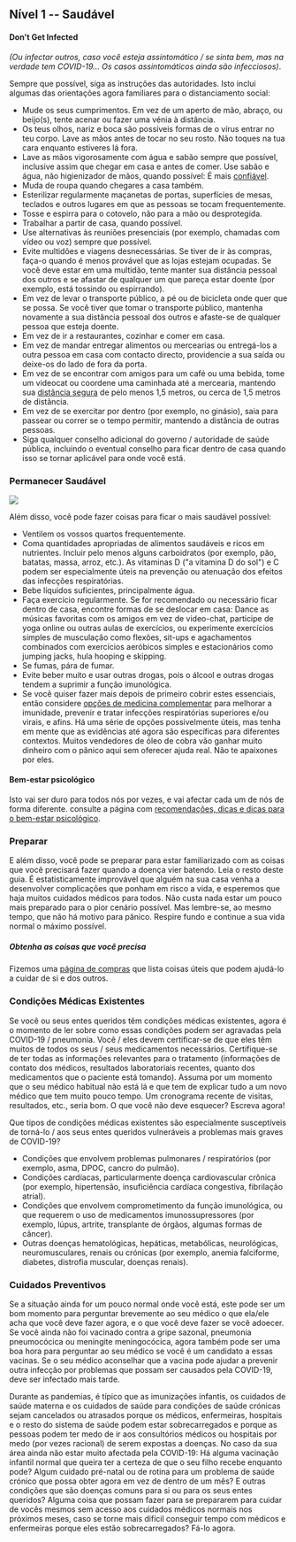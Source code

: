 ##  Nível 1 -- Saudável

#### Don't Get Infected

*(Ou infectar outros, caso você esteja assintomático / se sinta bem, mas na verdade tem COVID-19... Os casos assintomáticos ainda são infecciosos)*.

Sempre que possível, siga as instruções das autoridades. Isto inclui algumas das orientações agora familiares para o distanciamento social:

* Mude os seus cumprimentos. Em vez de um aperto de mão, abraço, ou beijo(s), tente acenar ou fazer uma vénia à distância.
* Os teus olhos, nariz e boca são possíveis formas de o vírus entrar no teu corpo. Lave as mãos antes de tocar no seu rosto. Não toques na tua cara enquanto estiveres lá fora.
* Lave as mãos vigorosamente com água e sabão sempre que possível, inclusive assim que chegar em casa e antes de comer. Use sabão e água, não higienizador de mãos, quando possível: É mais [confiável](https://www.nytimes.com/2020/03/13/health/soap-coronavirus-handwashing-germs.html). 
* Muda de roupa quando chegares a casa também. 
* Esterilizar regularmente maçanetas de portas, superfícies de mesas, teclados e outros lugares em que as pessoas se tocam frequentemente.
* Tosse e espirra para o cotovelo, não para a mão ou desprotegida. 
* Trabalhar a partir de casa, quando possível.
* Use alternativas às reuniões presenciais (por exemplo, chamadas com vídeo ou voz) sempre que possível. 
* Evite multidões e viagens desnecessárias. Se tiver de ir às compras, faça-o quando é menos provável que as lojas estejam ocupadas. Se você deve estar em uma multidão, tente manter sua distância pessoal dos outros e se afastar de qualquer um que pareça estar doente (por exemplo, está tossindo ou espirrando). 
* Em vez de levar o transporte público, a pé ou de bicicleta onde quer que se possa. Se você tiver que tomar o transporte público, mantenha novamente a sua distância pessoal dos outros e afaste-se de qualquer pessoa que esteja doente. 
* Em vez de ir a restaurantes, cozinhar e comer em casa. 
* Em vez de mandar entregar alimentos ou mercearias ou entregá-los a outra pessoa em casa com contacto directo, providencie a sua saída ou deixe-os do lado de fora da porta. 
* Em vez de se encontrar com amigos para um café ou uma bebida, tome um videocat ou coordene uma caminhada até a mercearia, mantendo sua [distância segura](https://www.who.int/emergencies/diseases/novel-coronavirus-2019/advice-for-public) de pelo menos 1,5 metros, ou cerca de 1,5 metros de distância. 
* Em vez de se exercitar por dentro (por exemplo, no ginásio), saia para passear ou correr se o tempo permitir, mantendo a distância de outras pessoas. 
* Siga qualquer conselho adicional do governo / autoridade de saúde pública, incluindo o eventual conselho para ficar dentro de casa quando isso se tornar aplicável para onde você está.


### Permanecer Saudável

![](/imagens/situps.png)

Além disso, você pode fazer coisas para ficar o mais saudável possível:

* Ventilem os vossos quartos frequentemente.
* Coma quantidades apropriadas de alimentos saudáveis e ricos em nutrientes. Incluir pelo menos alguns carboidratos (por exemplo, pão, batatas, massa, arroz, etc.). As vitaminas D ("a vitamina D do sol") e C podem ser especialmente úteis na prevenção ou atenuação dos efeitos das infecções respiratórias. 
* Bebe líquidos suficientes, principalmente água.
* Faça exercício regularmente. Se for recomendado ou necessário ficar dentro de casa, encontre formas de se deslocar em casa: Dance as músicas favoritas com os amigos em vez de video-chat, participe de yoga online ou outras aulas de exercícios, ou experimente exercícios simples de musculação como flexões, sit-ups e agachamentos combinados com exercícios aeróbicos simples e estacionários como jumping jacks, hula hooping e skipping. 
* Se fumas, pára de fumar.
* Evite beber muito e usar outras drogas, pois o álcool e outras drogas tendem a suprimir a função imunológica.
* Se você quiser fazer mais depois de primeiro cobrir estes essenciais, então considere [opções de medicina complementar](/complementar) para melhorar a imunidade, prevenir e tratar infecções respiratórias superiores e/ou virais, e afins. Há uma série de opções possivelmente úteis, mas tenha em mente que as evidências até agora são específicas para diferentes contextos. Muitos vendedores de óleo de cobra vão ganhar muito dinheiro com o pânico aqui sem oferecer ajuda real. Não te apaixones por eles. 

#### Bem-estar psicológico

Isto vai ser duro para todos nós por vezes, e vai afectar cada um de nós de forma diferente. consulte a página com [recomendações, dicas e dicas para o bem-estar psicológico](/psicológico).

### Preparar

E além disso, você pode se preparar para estar familiarizado com as coisas que você precisará fazer quando a doença vier batendo. Leia o resto deste guia. É estatisticamente improvável que alguém na sua casa venha a desenvolver complicações que ponham em risco a vida, e esperemos que haja muitos cuidados médicos para todos. Não custa nada estar um pouco mais preparado para o pior cenário possível. Mas lembre-se, ao mesmo tempo, que não há motivo para pânico. Respire fundo e continue a sua vida normal o máximo possível.

##### Obtenha as coisas que você precisa

Fizemos uma [página de compras](/shopping) que lista coisas úteis que podem ajudá-lo a cuidar de si e dos outros.

### Condições Médicas Existentes

Se você ou seus entes queridos têm condições médicas existentes, agora é o momento de ler sobre como essas condições podem ser agravadas pela COVID-19 / pneumonia. Você / eles devem certificar-se de que eles têm muitos de todos os seus / seus medicamentos necessários. Certifique-se de ter todas as informações relevantes para o tratamento (informações de contato dos médicos, resultados laboratoriais recentes, quanto dos medicamentos que o paciente está tomando). Assuma por um momento que o seu médico habitual não está lá e que tem de explicar tudo a um novo médico que tem muito pouco tempo. Um cronograma recente de visitas, resultados, etc., seria bom. O que você não deve esquecer? Escreva agora!

Que tipos de condições médicas existentes são especialmente susceptíveis de torná-lo / aos seus entes queridos vulneráveis a problemas mais graves de COVID-19?
- Condições que envolvem problemas pulmonares / respiratórios (por exemplo, asma, DPOC, cancro do pulmão).
- Condições cardíacas, particularmente doença cardiovascular crônica (por exemplo, hipertensão, insuficiência cardíaca congestiva, fibrilação atrial).
- Condições que envolvem comprometimento da função imunológica, ou que requerem o uso de medicamentos imunossupressores (por exemplo, lúpus, artrite, transplante de órgãos, algumas formas de câncer).
- Outras doenças hematológicas, hepáticas, metabólicas, neurológicas, neuromusculares, renais ou crónicas (por exemplo, anemia falciforme, diabetes, distrofia muscular, doenças renais). 

### Cuidados Preventivos

Se a situação ainda for um pouco normal onde você está, este pode ser um bom momento para perguntar brevemente ao seu médico o que ela/ele acha que você deve fazer agora, e o que você deve fazer se você adoecer. Se você ainda não foi vacinado contra a gripe sazonal, pneumonia pneumocócica ou meningite meningocócica, agora também pode ser uma boa hora para perguntar ao seu médico se você é um candidato a essas vacinas. Se o seu médico aconselhar que a vacina pode ajudar a prevenir outra infecção por problemas que possam ser causados pela COVID-19, deve ser infectado mais tarde. 

Durante as pandemias, é típico que as imunizações infantis, os cuidados de saúde materna e os cuidados de saúde para condições de saúde crónicas sejam cancelados ou atrasados porque os médicos, enfermeiras, hospitais e o resto do sistema de saúde podem estar sobrecarregados e porque as pessoas podem ter medo de ir aos consultórios médicos ou hospitais por medo (por vezes racional) de serem expostas a doenças. No caso da sua área ainda não estar muito afectada pela COVID-19: Há alguma vacinação infantil normal que queira ter a certeza de que o seu filho recebe enquanto pode? Algum cuidado pré-natal ou de rotina para um problema de saúde crónico que possa obter agora em vez de dentro de um mês? E outras condições que são doenças comuns para si ou para os seus entes queridos? Alguma coisa que possam fazer para se prepararem para cuidar de vocês mesmos sem acesso aos cuidados médicos normais nos próximos meses, caso se torne mais difícil conseguir tempo com médicos e enfermeiras porque eles estão sobrecarregados? Fá-lo agora. 
